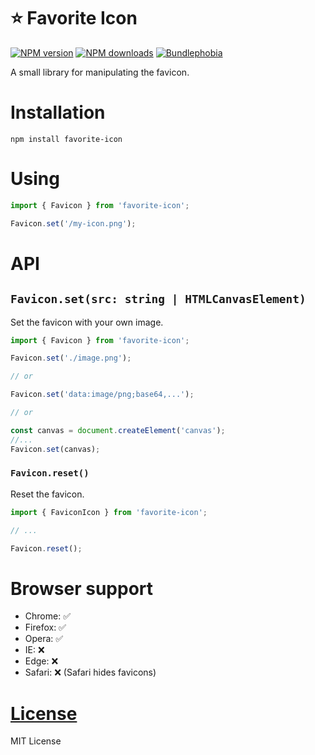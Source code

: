 ⭐ Favorite Icon
=============

[![NPM version](https://img.shields.io/npm/v/favorite-icon.svg?style=flat)](https://www.npmjs.com/package/favorite-icon)
[![NPM downloads](https://img.shields.io/npm/dm/favorite-icon.svg?style=flat)](https://www.npmjs.com/package/favorite-icon)
[![Bundlephobia](https://badgen.net/bundlephobia/minzip/favorite-icon)](https://bundlephobia.com/result?p=favorite-icon)

A small library for manipulating the favicon.

# Installation
`npm install favorite-icon`

# Using
```js
import { Favicon } from 'favorite-icon';

Favicon.set('/my-icon.png');
```

# API

## `Favicon.set(src: string | HTMLCanvasElement)`
Set the favicon with your own image.

```js
import { Favicon } from 'favorite-icon';

Favicon.set('./image.png');

// or

Favicon.set('data:image/png;base64,...');

// or

const canvas = document.createElement('canvas');
//...
Favicon.set(canvas);
```

### `Favicon.reset()`
Reset the favicon.

```js
import { FaviconIcon } from 'favorite-icon';

// ...

Favicon.reset();
```

# Browser support
- Chrome: ✅
- Firefox: ✅
- Opera: ✅
- IE: ❌
- Edge: ❌
- Safari: ❌ (Safari hides favicons)

# [License](./LICENSE)
MIT License
